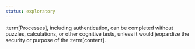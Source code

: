 ```yaml
---
status: exploratory
---
```


:term[Processes], including authentication, can be completed without puzzles, calculations, or other cognitive tests, unless it would jeopardize the security or purpose of the :term[content].

